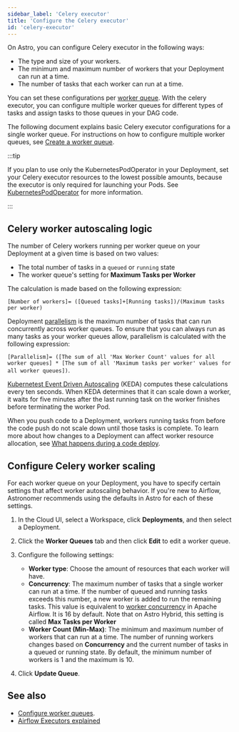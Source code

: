 ```yaml
---
sidebar_label: 'Celery executor'
title: 'Configure the Celery executor'
id: 'celery-executor'
---
```


On Astro, you can configure Celery executor in the following ways:

- The type and size of your workers.
- The minimum and maximum number of workers that your Deployment can run at a time.
- The number of tasks that each worker can run at a time.

You can set these configurations per [worker queue](configure-worker-queues.md). With the celery executor, you can configure multiple worker queues for different types of tasks and assign tasks to those queues in your DAG code.

The following document explains basic Celery executor configurations for a single worker queue. For instructions on how to configure multiple worker queues, see [Create a worker queue](configure-worker-queues.md#create-or-edit-a-worker-queue).

:::tip

If you plan to use only the KubernetesPodOperator in your Deployment, set your Celery executor resources to the lowest possible amounts, because the executor is only required for launching your Pods. See [KubernetesPodOperator](kubernetespodoperator.md) for more information. 

:::

## Celery worker autoscaling logic

The number of Celery workers running per worker queue on your Deployment at a given time is based on two values:

- The total number of tasks in a `queued` or `running` state
- The worker queue's setting for **Maximum Tasks per Worker**

The calculation is made based on the following expression:

`[Number of workers]= ([Queued tasks]+[Running tasks])/(Maximum tasks per worker)`

Deployment [parallelism](https://airflow.apache.org/docs/apache-airflow/stable/configurations-ref.html#parallelism) is the maximum number of tasks that can run concurrently across worker queues. To ensure that you can always run as many tasks as your worker queues allow, parallelism is calculated with the following expression:

`[Parallelism]= ([The sum of all 'Max Worker Count' values for all worker queues] * [The sum of all 'Maximum tasks per worker' values for all worker queues])`.

[Kubernetest Event Driven Autoscaling](https://keda.sh/) (KEDA) computes these calculations every ten seconds. When KEDA determines that it can scale down a worker, it waits for five minutes after the last running task on the worker finishes before terminating the worker Pod.

When you push code to a Deployment, workers running tasks from before the code push do not scale down until those tasks is complete. To learn more about how changes to a Deployment can affect worker resource allocation, see [What happens during a code deploy](deploy-code.md#what-happens-during-a-code-deploy).

## Configure Celery worker scaling

For each worker queue on your Deployment, you have to specify certain settings that affect worker autoscaling behavior. If you're new to Airflow, Astronomer recommends using the defaults in Astro for each of these settings.

1. In the Cloud UI, select a Workspace, click **Deployments**, and then select a Deployment.

2. Click the **Worker Queues** tab and then click **Edit** to edit a worker queue.

3. Configure the following settings:

    - **Worker type**: Choose the amount of resources that each worker will have.
    - **Concurrency**: The maximum number of tasks that a single worker can run at a time. If the number of queued and running tasks exceeds this number, a new worker is added to run the remaining tasks. This value is equivalent to [worker concurrency](https://airflow.apache.org/docs/apache-airflow/stable/configurations-ref.html#worker-concurrency) in Apache Airflow. It is 16 by default. Note that on Astro Hybrid, this setting is called **Max Tasks per Worker**
    - **Worker Count (Min-Max)**: The minimum and maximum number of workers that can run at a time. The number of running workers changes based on **Concurrency** and the current number of tasks in a queued or running state. By default, the minimum number of workers is 1 and the maximum is 10.
    
4. Click **Update Queue**.

## See also

- [Configure worker queues](configure-worker-queues.md).
- [Airflow Executors explained](https://docs.astronomer.io/learn/airflow-executors-explained)
